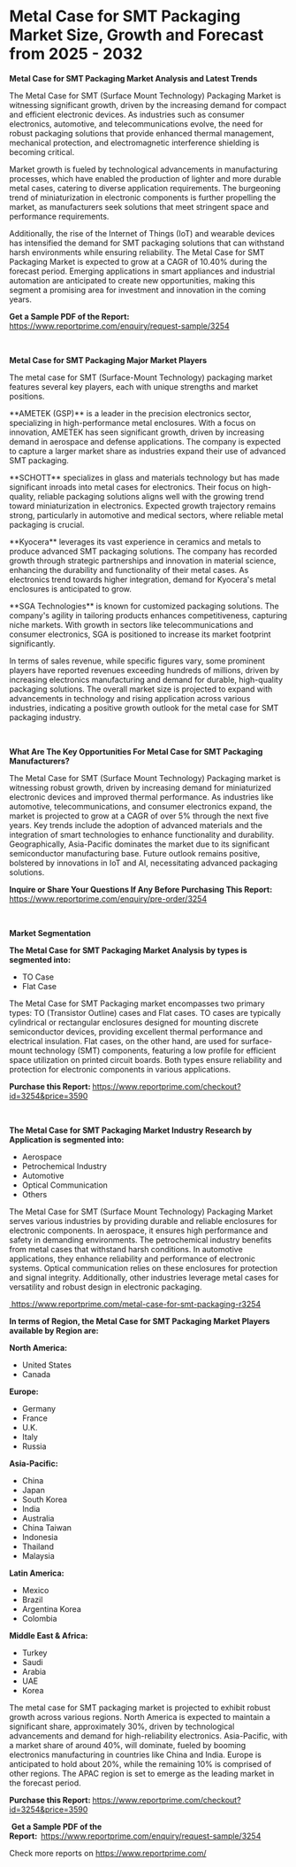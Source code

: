<p><h1>Metal Case for SMT Packaging Market Size, Growth and Forecast from 2025 - 2032</h1></p><p><strong>Metal Case for SMT Packaging Market Analysis and Latest Trends</strong></p>
<p><p>The Metal Case for SMT (Surface Mount Technology) Packaging Market is witnessing significant growth, driven by the increasing demand for compact and efficient electronic devices. As industries such as consumer electronics, automotive, and telecommunications evolve, the need for robust packaging solutions that provide enhanced thermal management, mechanical protection, and electromagnetic interference shielding is becoming critical. </p><p>Market growth is fueled by technological advancements in manufacturing processes, which have enabled the production of lighter and more durable metal cases, catering to diverse application requirements. The burgeoning trend of miniaturization in electronic components is further propelling the market, as manufacturers seek solutions that meet stringent space and performance requirements.</p><p>Additionally, the rise of the Internet of Things (IoT) and wearable devices has intensified the demand for SMT packaging solutions that can withstand harsh environments while ensuring reliability. The Metal Case for SMT Packaging Market is expected to grow at a CAGR of 10.40% during the forecast period. Emerging applications in smart appliances and industrial automation are anticipated to create new opportunities, making this segment a promising area for investment and innovation in the coming years.</p></p>
<p><strong>Get a Sample PDF of the Report:&nbsp;</strong> <a href="https://www.reportprime.com/enquiry/request-sample/3254?utm_campaign=3355&utm_medium=2&utm_source=Github&utm_content=ia&utm_term=18032025&utm_id=metal-case-for-smt-packaging">https://www.reportprime.com/enquiry/request-sample/3254</a></p>
<p>&nbsp;</p>
<p><strong>Metal Case for SMT Packaging Major Market Players</strong></p>
<p><p>The metal case for SMT (Surface-Mount Technology) packaging market features several key players, each with unique strengths and market positions. </p><p>**AMETEK (GSP)** is a leader in the precision electronics sector, specializing in high-performance metal enclosures. With a focus on innovation, AMETEK has seen significant growth, driven by increasing demand in aerospace and defense applications. The company is expected to capture a larger market share as industries expand their use of advanced SMT packaging.</p><p>**SCHOTT** specializes in glass and materials technology but has made significant inroads into metal cases for electronics. Their focus on high-quality, reliable packaging solutions aligns well with the growing trend toward miniaturization in electronics. Expected growth trajectory remains strong, particularly in automotive and medical sectors, where reliable metal packaging is crucial.</p><p>**Kyocera** leverages its vast experience in ceramics and metals to produce advanced SMT packaging solutions. The company has recorded growth through strategic partnerships and innovation in material science, enhancing the durability and functionality of their metal cases. As electronics trend towards higher integration, demand for Kyocera's metal enclosures is anticipated to grow.</p><p>**SGA Technologies** is known for customized packaging solutions. The company's agility in tailoring products enhances competitiveness, capturing niche markets. With growth in sectors like telecommunications and consumer electronics, SGA is positioned to increase its market footprint significantly.</p><p>In terms of sales revenue, while specific figures vary, some prominent players have reported revenues exceeding hundreds of millions, driven by increasing electronics manufacturing and demand for durable, high-quality packaging solutions. The overall market size is projected to expand with advancements in technology and rising application across various industries, indicating a positive growth outlook for the metal case for SMT packaging industry.</p></p>
<p>&nbsp;</p>
<p><strong>What Are The Key Opportunities For Metal Case for SMT Packaging Manufacturers?</strong></p>
<p><p>The Metal Case for SMT (Surface Mount Technology) Packaging market is witnessing robust growth, driven by increasing demand for miniaturized electronic devices and improved thermal performance. As industries like automotive, telecommunications, and consumer electronics expand, the market is projected to grow at a CAGR of over 5% through the next five years. Key trends include the adoption of advanced materials and the integration of smart technologies to enhance functionality and durability. Geographically, Asia-Pacific dominates the market due to its significant semiconductor manufacturing base. Future outlook remains positive, bolstered by innovations in IoT and AI, necessitating advanced packaging solutions.</p></p>
<p><strong>Inquire or Share Your Questions If Any Before Purchasing This Report:</strong> <a href="https://www.reportprime.com/enquiry/pre-order/3254?utm_campaign=3355&utm_medium=2&utm_source=Github&utm_content=ia&utm_term=18032025&utm_id=metal-case-for-smt-packaging">https://www.reportprime.com/enquiry/pre-order/3254</a></p>
<p>&nbsp;</p>
<p><strong>Market Segmentation</strong></p>
<p><strong>The Metal Case for SMT Packaging Market Analysis by types is segmented into:</strong></p>
<p><ul><li>TO Case</li><li>Flat Case</li></ul></p>
<p><p>The Metal Case for SMT Packaging market encompasses two primary types: TO (Transistor Outline) cases and Flat cases. TO cases are typically cylindrical or rectangular enclosures designed for mounting discrete semiconductor devices, providing excellent thermal performance and electrical insulation. Flat cases, on the other hand, are used for surface-mount technology (SMT) components, featuring a low profile for efficient space utilization on printed circuit boards. Both types ensure reliability and protection for electronic components in various applications.</p></p>
<p><strong>Purchase this Report:&nbsp;</strong><a href="https://www.reportprime.com/checkout?id=3254&price=3590&utm_campaign=3355&utm_medium=2&utm_source=Github&utm_content=ia&utm_term=18032025&utm_id=metal-case-for-smt-packaging">https://www.reportprime.com/checkout?id=3254&price=3590</a></p>
<p>&nbsp;</p>
<p><strong>The Metal Case for SMT Packaging Market Industry Research by Application is segmented into:</strong></p>
<p><ul><li>Aerospace</li><li>Petrochemical Industry</li><li>Automotive</li><li>Optical Communication</li><li>Others</li></ul></p>
<p><p>The Metal Case for SMT (Surface Mount Technology) Packaging Market serves various industries by providing durable and reliable enclosures for electronic components. In aerospace, it ensures high performance and safety in demanding environments. The petrochemical industry benefits from metal cases that withstand harsh conditions. In automotive applications, they enhance reliability and performance of electronic systems. Optical communication relies on these enclosures for protection and signal integrity. Additionally, other industries leverage metal cases for versatility and robust design in electronic packaging.</p></p>
<p><a href="https://www.reportprime.com/metal-case-for-smt-packaging-r3254?utm_campaign=3355&utm_medium=2&utm_source=Github&utm_content=ia&utm_term=18032025&utm_id=metal-case-for-smt-packaging">&nbsp;https://www.reportprime.com/metal-case-for-smt-packaging-r3254</a></p>
<p><strong>In terms of Region, the Metal Case for SMT Packaging Market Players available by Region are:</strong></p>
<p>
    <p> <strong> North America: </strong>
        <ul>
            <li>United States</li>
            <li>Canada</li>
        </ul>
        </p> 
    <p> <strong> Europe: </strong>
        <ul>
            <li>Germany</li>
            <li>France</li>
            <li>U.K.</li>
            <li>Italy</li>
            <li>Russia</li>
        </ul>
        </p> 
    <p> <strong> Asia-Pacific: </strong>
        <ul>
            <li>China</li>
            <li>Japan</li>
            <li>South Korea</li>
            <li>India</li>
            <li>Australia</li>
            <li>China Taiwan</li>
            <li>Indonesia</li>
            <li>Thailand</li>
            <li>Malaysia</li>
        </ul>
        </p> 
    <p> <strong> Latin America: </strong>
        <ul>
            <li>Mexico</li>
            <li>Brazil</li>
            <li>Argentina Korea</li>
            <li>Colombia</li>
        </ul>
        </p> 
    <p> <strong> Middle East & Africa: </strong>
        <ul>
            <li>Turkey</li>
            <li>Saudi</li>
            <li>Arabia</li>
            <li>UAE</li>
            <li>Korea</li>
        </ul>
    </p>
    </p>
<p><p>The metal case for SMT packaging market is projected to exhibit robust growth across various regions. North America is expected to maintain a significant share, approximately 30%, driven by technological advancements and demand for high-reliability electronics. Asia-Pacific, with a market share of around 40%, will dominate, fueled by booming electronics manufacturing in countries like China and India. Europe is anticipated to hold about 20%, while the remaining 10% is comprised of other regions. The APAC region is set to emerge as the leading market in the forecast period.</p></p>
<p><strong>Purchase this Report: </strong><a href="https://www.reportprime.com/checkout?id=3254&price=3590&utm_campaign=3355&utm_medium=2&utm_source=Github&utm_content=ia&utm_term=18032025&utm_id=metal-case-for-smt-packaging">https://www.reportprime.com/checkout?id=3254&price=3590</a></p>
<p>&nbsp;<strong>Get a Sample PDF of the Report:&nbsp;&nbsp;</strong><a href="https://www.reportprime.com/enquiry/request-sample/3254?utm_campaign=3355&utm_medium=2&utm_source=Github&utm_content=ia&utm_term=18032025&utm_id=metal-case-for-smt-packaging">https://www.reportprime.com/enquiry/request-sample/3254</a></p>
<p><strong></strong></p>
<p>Check more reports on <a href="https://www.reportprime.com/?utm_campaign=3355&utm_medium=2&utm_source=Github&utm_content=ia&utm_term=18032025&utm_id=metal-case-for-smt-packaging">https://www.reportprime.com/</a></p>